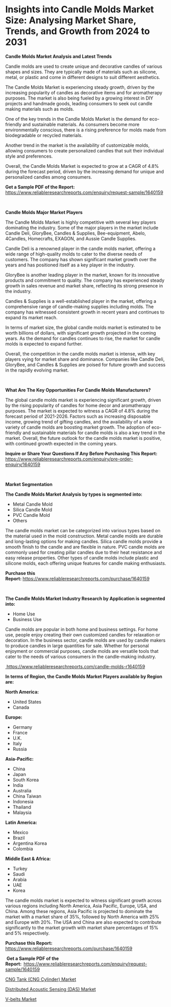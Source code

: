 <p><h1>Insights into Candle Molds Market Size: Analysing Market Share, Trends, and Growth from 2024 to 2031</h1></p><p><strong>Candle Molds Market Analysis and Latest Trends</strong></p>
<p><p>Candle molds are used to create unique and decorative candles of various shapes and sizes. They are typically made of materials such as silicone, metal, or plastic and come in different designs to suit different aesthetics.</p><p>The Candle Molds Market is experiencing steady growth, driven by the increasing popularity of candles as decorative items and for aromatherapy purposes. The market is also being fueled by a growing interest in DIY projects and handmade goods, leading consumers to seek out candle making materials such as molds.</p><p>One of the key trends in the Candle Molds Market is the demand for eco-friendly and sustainable materials. As consumers become more environmentally conscious, there is a rising preference for molds made from biodegradable or recycled materials.</p><p>Another trend in the market is the availability of customizable molds, allowing consumers to create personalized candles that suit their individual style and preferences.</p><p>Overall, the Candle Molds Market is expected to grow at a CAGR of 4.8% during the forecast period, driven by the increasing demand for unique and personalized candles among consumers.</p></p>
<p><strong>Get a Sample PDF of the Report:&nbsp;</strong> <a href="https://www.reliableresearchreports.com/enquiry/request-sample/1640159">https://www.reliableresearchreports.com/enquiry/request-sample/1640159</a></p>
<p>&nbsp;</p>
<p><strong>Candle Molds Major Market Players</strong></p>
<p><p>The Candle Molds Market is highly competitive with several key players dominating the industry. Some of the major players in the market include Candle Deli, GloryBee, Candles & Supplies, Bee-equipment, Abelo, 4Candles, Homecrafts, EXAGON, and Aussie Candle Supplies.</p><p>Candle Deli is a renowned player in the candle molds market, offering a wide range of high-quality molds to cater to the diverse needs of customers. The company has shown significant market growth over the years and has positioned itself as a key player in the industry.</p><p>GloryBee is another leading player in the market, known for its innovative products and commitment to quality. The company has experienced steady growth in sales revenue and market share, reflecting its strong presence in the industry.</p><p>Candles & Supplies is a well-established player in the market, offering a comprehensive range of candle-making supplies including molds. The company has witnessed consistent growth in recent years and continues to expand its market reach.</p><p>In terms of market size, the global candle molds market is estimated to be worth billions of dollars, with significant growth projected in the coming years. As the demand for candles continues to rise, the market for candle molds is expected to expand further.</p><p>Overall, the competition in the candle molds market is intense, with key players vying for market share and dominance. Companies like Candle Deli, GloryBee, and Candles & Supplies are poised for future growth and success in the rapidly evolving market.</p></p>
<p>&nbsp;</p>
<p><strong>What Are The Key Opportunities For Candle Molds Manufacturers?</strong></p>
<p><p>The global candle molds market is experiencing significant growth, driven by the rising popularity of candles for home decor and aromatherapy purposes. The market is expected to witness a CAGR of 4.8% during the forecast period of 2021-2026. Factors such as increasing disposable income, growing trend of gifting candles, and the availability of a wide variety of candle molds are boosting market growth. The adoption of eco-friendly and sustainable materials for candle molds is also a key trend in the market. Overall, the future outlook for the candle molds market is positive, with continued growth expected in the coming years.</p></p>
<p><strong>Inquire or Share Your Questions If Any Before Purchasing This Report:</strong> <a href="https://www.reliableresearchreports.com/enquiry/pre-order-enquiry/1640159">https://www.reliableresearchreports.com/enquiry/pre-order-enquiry/1640159</a></p>
<p>&nbsp;</p>
<p><strong>Market Segmentation</strong></p>
<p><strong>The Candle Molds Market Analysis by types is segmented into:</strong></p>
<p><ul><li>Metal Candle Mold</li><li>Silica Candle Mold</li><li>PVC Candle Mold</li><li>Others</li></ul></p>
<p><p>The candle molds market can be categorized into various types based on the material used in the mold construction. Metal candle molds are durable and long-lasting options for making candles. Silica candle molds provide a smooth finish to the candle and are flexible in nature. PVC candle molds are commonly used for creating pillar candles due to their heat resistance and easy release properties. Other types of candle molds include plastic and silicone molds, each offering unique features for candle making enthusiasts.</p></p>
<p><strong>Purchase this Report:&nbsp;</strong><a href="https://www.reliableresearchreports.com/purchase/1640159">https://www.reliableresearchreports.com/purchase/1640159</a></p>
<p>&nbsp;</p>
<p><strong>The Candle Molds Market Industry Research by Application is segmented into:</strong></p>
<p><ul><li>Home Use</li><li>Business Use</li></ul></p>
<p><p>Candle molds are popular in both home and business settings. For home use, people enjoy creating their own customized candles for relaxation or decoration. In the business sector, candle molds are used by candle makers to produce candles in large quantities for sale. Whether for personal enjoyment or commercial purposes, candle molds are versatile tools that cater to the needs of various consumers in the candle-making industry.</p></p>
<p><a href="https://www.reliableresearchreports.com/candle-molds-r1640159">&nbsp;https://www.reliableresearchreports.com/candle-molds-r1640159</a></p>
<p><strong>In terms of Region, the Candle Molds Market Players available by Region are:</strong></p>
<p>
    <p> <strong> North America: </strong>
        <ul>
            <li>United States</li>
            <li>Canada</li>
        </ul>
        </p> 
    <p> <strong> Europe: </strong>
        <ul>
            <li>Germany</li>
            <li>France</li>
            <li>U.K.</li>
            <li>Italy</li>
            <li>Russia</li>
        </ul>
        </p> 
    <p> <strong> Asia-Pacific: </strong>
        <ul>
            <li>China</li>
            <li>Japan</li>
            <li>South Korea</li>
            <li>India</li>
            <li>Australia</li>
            <li>China Taiwan</li>
            <li>Indonesia</li>
            <li>Thailand</li>
            <li>Malaysia</li>
        </ul>
        </p> 
    <p> <strong> Latin America: </strong>
        <ul>
            <li>Mexico</li>
            <li>Brazil</li>
            <li>Argentina Korea</li>
            <li>Colombia</li>
        </ul>
        </p> 
    <p> <strong> Middle East & Africa: </strong>
        <ul>
            <li>Turkey</li>
            <li>Saudi</li>
            <li>Arabia</li>
            <li>UAE</li>
            <li>Korea</li>
        </ul>
    </p>
    </p>
<p><p>The candle molds market is expected to witness significant growth across various regions including North America, Asia Pacific, Europe, USA, and China. Among these regions, Asia Pacific is projected to dominate the market with a market share of 35%, followed by North America with 25% and Europe with 20%. The USA and China are also expected to contribute significantly to the market growth with market share percentages of 15% and 5% respectively.</p></p>
<p><strong>Purchase this Report: </strong><a href="https://www.reliableresearchreports.com/purchase/1640159">https://www.reliableresearchreports.com/purchase/1640159</a></p>
<p>&nbsp;<strong>Get a Sample PDF of the Report:&nbsp;&nbsp;</strong><a href="https://www.reliableresearchreports.com/enquiry/request-sample/1640159">https://www.reliableresearchreports.com/enquiry/request-sample/1640159</a></p>
<p><strong></strong></p>
<p><p><a href="https://github.com/juancolorado15/Market-Research-Report-List-3/blob/main/cng-tank-cng-cylinder-market.md">CNG Tank (CNG Cylinder) Market</a></p><p><a href="https://github.com/dx0328/Market-Research-Report-List-3/blob/main/distributed-acoustic-sensing-das-market.md">Distributed Acoustic Sensing (DAS) Market</a></p><p><a href="https://github.com/mahnoor2003/Market-Research-Report-List-5/blob/main/v-belts-market.md">V-belts Market</a></p></p>